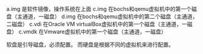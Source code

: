 a.img	是软件镜像，操作系统在上面
c.img	在bochs和qemu虚拟机中的第一个磁盘（主通道，一磁盘）
d.img	在bochs和qemu虚拟机中的第二个磁盘（主通道，二磁盘）
c.vdi	在Oracle VM virtualBox虚拟机中的第一个磁盘（主通道，一磁盘）
c.vmdk	在Vmware虚拟机中的第一个磁盘（主通道，一磁盘）

软盘是引导磁盘，必须配置。
而硬盘是根据不同的虚拟机来进行配置。
